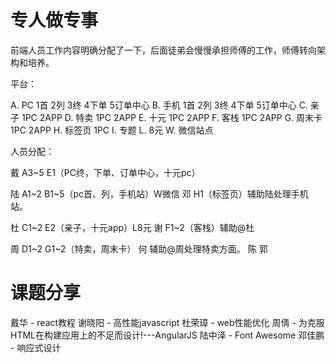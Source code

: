 # 专人做专事

前端人员工作内容明确分配了一下，后面徒弟会慢慢承担师傅的工作，师傅转向架构和培养。

平台：

A. PC     1首 2列 3终 4下单 5订单中心
B. 手机   1首 2列 3终 4下单 5订单中心
C. 亲子   1PC 2APP
D. 特卖   1PC 2APP
E. 十元   1PC 2APP
F. 客栈   1PC 2APP
G. 周末卡 1PC 2APP
H. 标签页 1PC
I. 专题
L. 8元
W. 微信站点

人员分配：

戴 A3~5 E1（PC终，下单、订单中心，十元pc）

陆 A1~2 B1~5（pc首、列，手机站）W微信
邓 H1（标签页）辅助陆处理手机站。

杜 C1~2 E2（亲子，十元app）L8元
谢 F1~2（客栈）辅助@杜

周 D1~2 G1~2（特卖，周末卡）
何 辅助@周处理特卖方面。
陈
郭

# 课题分享

戴华 - react教程
谢晓阳 - 高性能javascript
杜荣璋 - web性能优化
周倩 - 为克服HTML在构建应用上的不足而设计!---AngularJS
陆中泽 - Font Awesome
邓佳鹏 - 响应式设计
